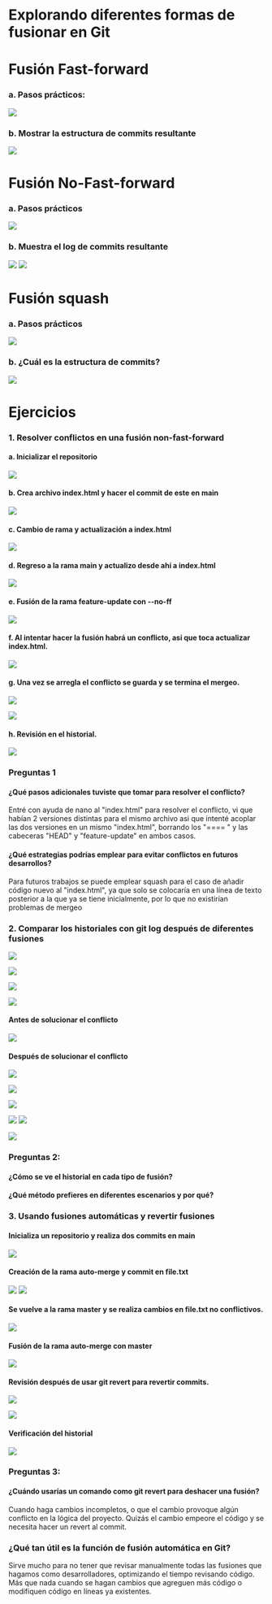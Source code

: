 # Explorando diferentes formas de fusionar en Git
# Fusión Fast-forward

### a. Pasos prácticos: 
![](imagenes/pasos_practicos-FastForward.png)
### b. Mostrar la estructura de commits resultante
![](imagenes/pregunta-FastForward.png)
# Fusión No-Fast-forward

### a. Pasos prácticos
![](imagenes/pasos_practicos-NoFastForward.png)
### b. Muestra el log de commits resultante
![](imagenes/pregunta1-NoFastForward.png)
![](imagenes/pregunta2-NoFastForward.png)
# Fusión squash

### a. Pasos prácticos
![](imagenes/pasos_practicos-Squash.png)
### b. ¿Cuál es la estructura de commits?
![](imagenes/pregunta-Squash.png)

# Ejercicios
### 1. Resolver conflictos en una fusión non-fast-forward

#### a. Inicializar el repositorio
![](imagenes/ejercicio1_a.png)

#### b. Crea archivo index.html y hacer el commit de este en main
![](imagenes/ejercicio1_b.png)

#### c. Cambio de rama y actualización a index.html
![](imagenes/ejercicio1_c.png)

#### d. Regreso a la rama main y actualizo desde ahí a index.html
![](imagenes/ejercicio1_d.png)

#### e. Fusión de la rama feature-update con --no-ff
![](imagenes/ejercicio1_e.png)

#### f. Al intentar hacer la fusión habrá un conflicto, asi que toca actualizar index.html.
![](imagenes/ejercicio1_f.png)

#### g. Una vez se arregla el conflicto se guarda y se termina el mergeo.
![](imagenes/ejercicio1_g.png)

![](imagenes/ejercicio1_h.png)

#### h. Revisión en el historial.
![](imagenes/ejercicio1_i.png)

### Preguntas 1
#### ¿Qué pasos adicionales tuviste que tomar para resolver el conflicto?
Entré con ayuda de nano al "index.html" para resolver el conflicto, vi que habían 2 versiones distintas para el mismo archivo asi que intenté acoplar las dos versiones en un mismo "index.html", borrando los "==== " y las cabeceras "HEAD" y "feature-update" en ambos casos.

#### ¿Qué estrategias podrías emplear para evitar conflictos en futuros desarrollos?
Para futuros trabajos se puede emplear squash para el caso de añadir código nuevo al "index.html", ya que solo se colocaría en una línea de texto posterior a la que ya se tiene inicialmente, por lo que no existirían problemas de mergeo

### 2. Comparar los historiales con git log después de diferentes fusiones

![](imagenes/ejercicio2_a.png)

![](imagenes/ejercicio2_b.png)

![](imagenes/ejercicio2_c.png)

![](imagenes/ejercicio2_d.png)
#### Antes de solucionar el conflicto
![](imagenes/ejercicio2_e.png)
#### Después de solucionar el conflicto
![](imagenes/ejercicio2_f.png)

![](imagenes/ejercicio2_g.png)

![](imagenes/ejercicio2_h.png)

![](imagenes/ejercicio2_i.png)
![](imagenes/ejercicio2_j.png)

![](imagenes/ejercicio2_k.png)
### Preguntas 2:
#### ¿Cómo se ve el historial en cada tipo de fusión?

#### ¿Qué método prefieres en diferentes escenarios y por qué?

### 3. Usando fusiones automáticas y revertir fusiones
#### Inicializa un repositorio y realiza dos commits en **main**
![](imagenes/ejercicio3_a.png)
#### Creación de la rama **auto-merge** y commit en **file.txt**
![](imagenes/ejercicio3_b.png)
![](imagenes/ejercicio3_c.png)
#### Se vuelve a la rama **master** y se realiza cambios en **file.txt** no conflictivos.
![](imagenes/ejercicio3_d.png)
#### Fusión de la rama **auto-merge** con **master**
![](imagenes/ejercicio3_e.png)
#### Revisión después de usar **git revert** para revertir commits.
![](imagenes/ejercicio3_f.png)

![](imagenes/ejercicio3_g.png)
#### Verificación del historial
![](imagenes/ejercicio3_h.png)

### Preguntas 3:
#### ¿Cuándo usarías un comando como git revert para deshacer una fusión?
Cuando haga cambios incompletos, o que el cambio provoque algún conflicto en la lógica del proyecto. Quizás el cambio empeore el código y se necesita hacer un revert al commit.
### ¿Qué tan útil es la función de fusión automática en Git?
Sirve mucho para no tener que revisar manualmente todas las fusiones que hagamos como desarrolladores, optimizando el tiempo revisando código. Más que nada cuando se hagan cambios que agreguen más código o modifiquen código en líneas ya existentes.



